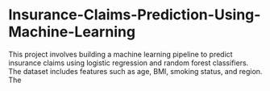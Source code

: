 # Insurance-Claims-Prediction-Using-Machine-Learning
This project involves building a machine learning pipeline to predict insurance claims using logistic regression and random forest classifiers. The dataset includes features such as age, BMI, smoking status, and region. The
